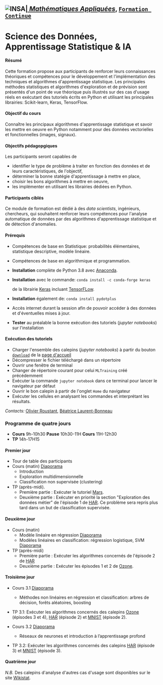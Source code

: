 
## <a href="http://www.insa-toulouse.fr/" ><img src="http://www.math.univ-toulouse.fr/~besse/Wikistat/Images/Logo_INSAvilletoulouse-RVB.png" style="float:left; max-width: 80px; display: inline" alt="INSA"/> |  [*Mathématiques Appliquées*](http://www.math.insa-toulouse.fr/fr/index.html), [`Formation Continue`](http://www.math.insa-toulouse.fr/fr/enseignement.html)

# Science des Données, Apprentissage Statistique & IA

#### Résumé
Cette formation propose aux participants de renforcer leurs connaissances théoriques et compétences pour le développement et l'implémentation des techniques et algorithmes d'apprentissage statistique. Les principales méthodes statistiques et algorithmes d'exploration et de prévision sont présentés d'un point de vue théorique puis illustrés sur des cas d'usage réels en exécutant des tutoriels écrits en Python et utilisant les principales librairies: Scikit-learn, Keras, TensorFlow.

#### Objectif du cours
Connaître les principaux algorithmes d'apprentissage statistique et savoir les mettre en oeuvre en Python notamment pour des données vectorielles et fonctionnelles (images, signaux).

#### Objectifs pédagopgiques
Les participants seront capables de

- identifier le type de problème à traiter en fonction des données et de leurs caractéristiques, de l'objectif,
- déterminer la bonne statégie d'apprentissage  à mettre en place, 
- choisir les bons algorithmes à mettre en oeuvre,
- les implémenter en utilisant les librairies dédiées en Python.

#### Participants ciblés
Ce module de formation est dédié  à des *data scientists*, ingénieurs, chercheurs, qui souhaitent renforcer leurs compétences pour l'analyse automatique de données par des algorithmes d'apprentissage statistique et de détection d'anomalies.

#### Prérequis
- Compétences de base en Statistique: probabilités élémentaires, statistique descriptive, modèle linéaire.
- Compétences de base en algorithmique et programmation.
- **Installation** complète de Python 3.8 avec [Anaconda](https://conda.io/docs/user-guide/install/download.html). 
- **Installation** avec le commande:
 `conda install -c conda-forge keras ` 
   
    de la librairie [Keras](https://keras.io/) incluant [TensorFLow](https://www.tensorflow.org/).
- **Installation** également de: `conda install pydotplus`
- Accès internet durant la session afin de pouvoir accéder à des données et d'éventuelles mises à jour.
- **Tester** au préalable la bonne exécution des tutoriels (*jupyter notebooks*) sur l'installation


#### Exécution des tutoriels 

- Charger l'ensemble des calepins (*jupyter notebooks*) à partir du bouton [`download`](https://github.com/wikistat/MLTraining/archive/master.zip) de la [page d'accueil](https://github.com/wikistat/MLTraining) 
- Décompresser le fichier téléchargé dans un répertoire 
- Ouvrir une fenêtre de terminal
- Changer de répertoire courant pour celui `MLTraining` créé précédemment
- Exécuter la commande  `jupyter notebook` dans ce terminal pour lancer le navigateur par défaut
- Ouvrir le bon calepin à partir de l'onglet `Home` du navigateur 
- Exécuter les cellules en analysant les commandes et interprétant les résultats.

*Contacts:*  [Olivier Roustant](https://olivier-roustant.fr/),  [Béatrice Laurent-Bonneau](https://perso.math.univ-toulouse.fr/laurent/) 

### Programme de quatre jours 
- **Cours** 9h-10h30 **Pause** 10h30-11H **Cours** 11H-12h30 
- **TP** 14h-17H15 

#### Premier jour
* Tour de table des participants
* Cours (matin) [Diaporama](https://github.com/wikistat/MLTraining/blob/master/Slides/COURS-J1-2022.pdf)
   - Introduction
   - Exploration multidimensionnelle
   - Classification non supervisée (clustering)
* TP (après-midi). 
   - Première partie : Exécuter le tutoriel [Mars](https://github.com/wikistat/MLTraining/blob/master/Notebooks/Mars/ML-Tutorial-Mars.ipynb). 
   - Deuxième partie : Exécuter en priorité la section "Exploration des données métier" de l'épisode 1 de [HAR](https://github.com/wikistat/MLTraining/blob/master/Notebooks/HAR/ML-4-IoT-Har.ipynb). Ce problème sera repris plus tard dans un but de classification supervisée. 

#### Deuxième jour
* Cours (matin)
   - Modèle linéaire en régression [Diaporama](https://github.com/wikistat/MLTraining/blob/master/Slides/COURS-J2.1-2022.pdf)
   - Modèles linéaires en classification: régression logistique, SVM [Diaporama](https://github.com/wikistat/MLTraining/blob/master/Slides/COURS-J2.2-2022.pdf)
* TP (après-midi)
    - Première partie : Exécuter les algorithmes concernés de l'épisode 2 de [HAR](https://github.com/wikistat/MLTraining/blob/master/Notebooks/HAR/ML-4-IoT-Har.ipynb)   
    - Deuxième partie : Exécuter les épisodes 1 et 2 de [Ozone](https://github.com/wikistat/MLTraining/blob/master/Notebooks/Ozone/Apprent-Python-Ozone.ipynb). 

#### Troisième jour
* Cours 3.1 [Diaporama](https://github.com/wikistat/MLTraining/blob/master/Slides/COURS-J3.1-2022.pdf)
   - Méthodes non linéaires en régression et classification: arbres de décision, forêts aléatoires, boosting
* TP 3.1: Exécuter les algorithmes concernés des calepins [Ozone](https://github.com/wikistat/MLTraining/blob/master/Notebooks/Ozone/Apprent-Python-Ozone.ipynb) (épisodes 3 et 4), [HAR](https://github.com/wikistat/MLTraining/blob/master/Notebooks/HAR/ML-4-IoT-Har.ipynb) (épisode 2) et  [MNIST](https://github.com/wikistat/MLTraining/blob/master/Notebooks/MNIST/ML-MNIST.ipynb) (épisode 2).

* Cours 3.2 [Diaporama](https://github.com/wikistat/MLTraining/blob/master/Slides/COURS-J3.2-2022.pdf)
   -  Réseaux de neurones et introduction à l’apprentissage profond
* TP 3.2: Exécuter les algorithmes concernés des calepins [HAR](https://github.com/wikistat/MLTraining/blob/master/Notebooks/HAR/ML-4-IoT-Har.ipynb) (épisode 3) et  [MNIST](https://github.com/wikistat/MLTraining/blob/master/Notebooks/MNIST/ML-MNIST.ipynb) (épisode 3).
 
 #### Quatrième jour 
 
*N.B.* Des calepins d'analyse d'autres cas d'usage sont disponibles sur le site  [Wikistat](https://github.com/wikistat/).

